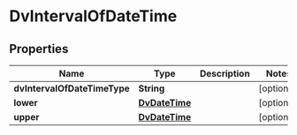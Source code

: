 # DvIntervalOfDateTime

## Properties
Name | Type | Description | Notes
------------ | ------------- | ------------- | -------------
**dvIntervalOfDateTimeType** | **String** |  |  [optional]
**lower** | [**DvDateTime**](DvDateTime.md) |  |  [optional]
**upper** | [**DvDateTime**](DvDateTime.md) |  |  [optional]
